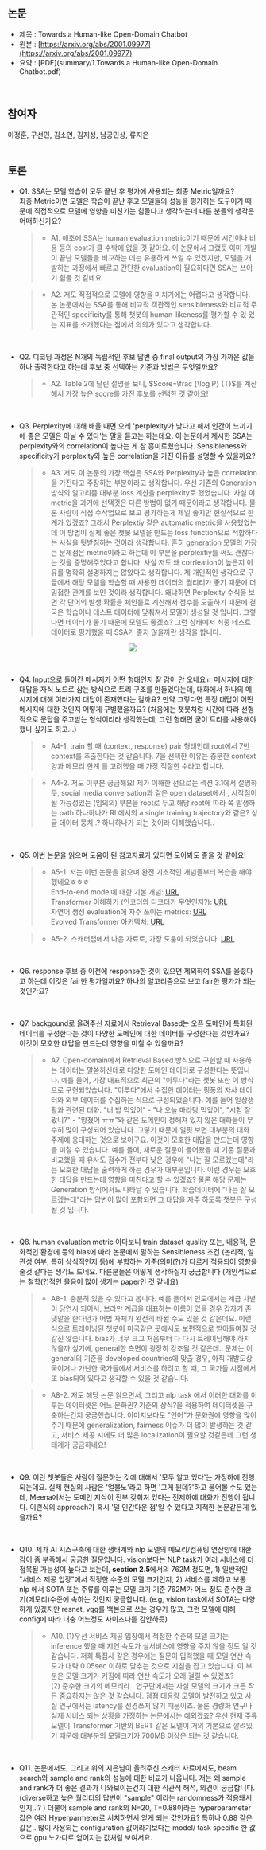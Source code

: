 ## 논문
- 제목 : Towards a Human-like Open-Domain Chatbot
- 원본 : [https://arxiv.org/abs/2001.09977](https://arxiv.org/abs/2001.09977)
- 요약 : [PDF](summary/1.Towards a Human-like Open-Domain Chatbot.pdf)
<br>

## 참여자
이정훈, 구선민, 김소연, 김지성, 남궁민상, 류지은
<br><br>


## 토론
- Q1. SSA는 모델 학습이 모두 끝난 후 평가에 사용되는 최종 Metric일까요?  
최종 Metric이면 모델은 학습이 끝난 후고 모델들의 성능을 평가하는 도구이기 때문에 직접적으로 모델에 영향을 미친기는 힘들다고 생각하는데 다른 분들의 생각은 어떠하신가요?

  >- A1. 애초에 SSA는 human evaluation metric이기 때문에 시간이나 비용 등의 cost가 클 수밖에 없을 것 같아요. 
  >  이 논문에서 그랬듯 이미 개발이 끝난 모델들을 비교하는 데는 유용하게 쓰일 수 있겠지만, 모델을 개발하는 과정에서 빠르고 간단한 evaluation이 필요하다면 SSA는 쓰이기 힘들 것 같네요.

  >- A2. 저도 직접적으로 모델에 영향을 미치기에는 어렵다고 생각합니다. 
  > 본 논문에서는 SSA를 통해 비교적 객관적인 sensibleness와 비교적 주관적인 specificity를 통해 챗봇의 human-likeness를 평가할 수 있 있는 지표를 소개했다는 점에서 의의가 있다고 생각합니다.

<br>

- Q2. 디코딩 과정은 N개의 독립적인 후보 답변 중 final output의 가장 가까운 값을 하나 출력한다고 하는데 후보 중 선택하는 기준과 방법은 무엇일까요?
 
  >- A2. Table 2에 달린 설명을 보니, $Score=\frac {\log P} {T}$를 계산해서 가장 높은 score를 가진 후보를 선택한 것 같아요!

<br>

- Q3. Perplexity에 대해 배울 때면 으레 'perplexity가 낮다고 해서 인간이 느끼기에 좋은 모델은 아닐 수 있다'는 말을 듣고는 하는데요. 이 논문에서 제시한 SSA는 perplexity와의 correlation이 높다는 게 참 흥미로웠습니다. Sensibleness와 specificity가 perplexity와 높은 correlation을 가진 이유를 설명할 수 있을까요?

  >- A3. 저도 이 논문의 가장 핵심은 SSA와 Perplexity과 높은 correlation을 가진다고 주장하는 부분이라고 생각합니다. 우선 기존의 Generation 방식의 알고리즘 대부분 loss 계산을 perplexity로 했었습니다. 사실 이 metric을 과거에 선택것은 다른 방법이 없기 때문이라고 생각합니다. 물론 사람이 직접 수작업으로 보고 평가하는게 제일 좋지만 현실적으로 한계가 있겠죠?
  > 그래서 Perplextiy 같은 automatic metric을 사용했었는데 이 방법이 실제 좋은 챗봇 모델을 만드는 loss function으로 적합하다는 사실을 뒷받침하는 것이라 생각합니다. 흔히 generation 모델의 가장 큰 문제점은 metric이라고 하는데 이 부분을 perplextiy를 써도 괜찮다는 것을 증명해주었다고 합니다.
  > 사실 저도 왜 corrleation이 높은지 이유를 명확히 설명하지는 않았다고 생각합니다. 제 개인적인 생각으로 구글에서 해당 모델을 학습할 때 사용한 데이터의 퀄리티가 좋기 때문에 더 밀접한 관계를 보인 것이라 생각합니다. 왜냐하면 Perplexity 수식을 보면 각 단어의 발생 확률을 체인룰로 계산해서 점수를 도출하기 때문에 결국은 학습이나 테스트 데이터에 맞춰져서 모델이 생성될 것 입니다. 그렇다면 데이터가 좋기 때문에 모델도 좋겠죠? 그런 상태에서 최종 테스트 데이터로 평가했을 때 SSA가 좋지 않을까란 생각을 합니다. 

<p align="center"><img src="https://github.com/vhrehfdl/NLP-Research-Follow/blob/main/season2/img/Untitled.png"></p>

<br>

- Q4. Input으로 들어간 메시지가 어떤 형태인지 잘 감이 안 오네요ㅠ 메시지에 대한 대답을 자식 노드로 삼는 방식으로 트리 구조를 만들었다는데, 대화에서 하나의 메시지에 대해 여러가지 대답이 존재했다는 걸까요? 만약 그렇다면 특정 대답이 어떤 메시지에 대한 것인지 어떻게 구별했을까요? (처음에는 챗봇처럼 시간에 따라 선형적으로 문답을 주고받는 형식이리라 생각했는데, 그런 형태면 굳이 트리를 사용해야 했나 싶기도 하고...)

  >- A4-1. train 할 때 (context, response) pair 형태인데 root에서 7번 context를 추출한다는 것 같습니다. 7을 선택한 이유는 충분한 context 양과 메모리 한계 를 고려했을 때 가장 적절한 수라고 합니다.

  >- A4-2. 저도 이부분 궁금해요! 제가 이해한 선으로는 섹션 3.1에서 설명하듯, social media conversation과 같은 open dataset에서 , 시작점이 될 가능성있는 (임의의) 부분을 root로 두고 해당 root에 따라 쭉 발생하는 path 하나하나가 RL에서의 a single training trajectory와 같은? 싱글 데이터 뭉치..? 하나하나가 되는 것이라 이해했습니다..

<br>

- Q5. 이번 논문을 읽으며 도움이 된 참고자료가 있다면 모아봐도 좋을 것 같아요!

  >- A5-1. 저는 이번 논문을 읽으며 완전 기초적인 개념들부터 복습을 해야 했네요ㅎㅎㅎ  
  > End-to-end model에 대한 기본 개념: [URL](https://towardsdatascience.com/e2e-the-every-purpose-ml-method-5d4f20dafee4)  
  > Transformer 이해하기 (인코더와 디코더가 무엇인지?): [URL](https://jalammar.github.io/illustrated-transformer/)  
  > 자연어 생성 evaluation에 자주 쓰이는 metrics: [URL](https://medium.com/explorations-in-language-and-learning/metrics-for-nlg-evaluation-c89b6a781054)  
  > Evolved Transformer 아키텍처: [URL](https://arxiv.org/abs/1901.11117)  

  >- A5-2. 스캐터랩에서 나온 자료로, 가장 도움이 되었습니다. [URL](https://speakerdeck.com/scatterlab/towards-a-human-like-open-domain-chatbot-review?slide)

<br>

- Q6. response 후보 중 이전에 response한 것이 있으면 제외하여 SSA를 올렸다고 하는데 이것은 fair한 평가일까요? 하나의 알고리즘으로 보고 fair한 평가가 되는 것인가요? 

<br>

- Q7. backgound로 올려주신 자료에서 Retrieval Based는 오픈 도메인에 특화된 데이터를 구성한다는 것이 다양한 도메인에 대한 데이터를 구성한다는 것인가요? 이것이 모호한 대답을 만드는데 영향을 미칠 수 있을까요? 

  >- A7. Open-domain에서 Retrieval Based 방식으로 구현할 때 사용하는 데이터는 말씀하신데로 다양한 도메인 데이터로 구성한다는 뜻입니다. 예를 들어, 가장 대표적으로 최근의 "이루다"라는 챗봇 또한 이 방식으로 구현되었습니다. "이루다"에서 수집한 데이터는 핑퐁의 자사 데이터와 외부 데이터를 수집하는 식으로 구성되었습니다. 
  > 예를 들어 일상생활과 관련된 대화. "너 밥 먹었어" - "나 오늘 마라탕 먹었어", "시험 잘 봤니?" - "망쳤어 ㅠㅠ"와 같은 도메인이 정해져 있지 않은 대화들이 무수히 많이 구성되어 있습니다. 그렇기 때문에 얼핏 보면 대부분의 대화 주제에 응대하는 것으로 보이구요. 이것이 모호한 대답을 만드는데 영향을 미칠 수 있습니다. 예를 들어, 새로운 질문이 들어왔을 때 기존 질문과 비교했을 때 유사도 점수가 전부다 낮은 경우에 "나는 잘 모르겠는데"라는 모호한 대답을 출력하게 하는 경우가 대부분입니다. 이런 경우는 모호한 대답을 만드는데 영향을 미친다고 할 수 있겠죠?
  > 물론 해당 문제는 Generation 방식에서도 나타날 수 있습니다. 학습데이터에 "나는 잘 모르겠는데"라는 답변이 많이 포함되면 그 대답을 자주 하도록 챗봇은 구성 될 것 입니다.

<br>

- Q8.  human evaluation metric 이다보니 train dataset quality 또는, 내용적, 문화적인 환경에 등의 bias에 따라 논문에서 말하는 Sensibleness 조건 (논리적, 일관성 여부, 특히 상식적인지 등)에 부합하는 기준(의미(?)가 다르게 적용되어 영향을 줄것 같다는 생각도 드네요. 다른분들은 어떻게 생각하실지 궁금합니다 (개인적으로는 철학(?)적인 물음이 많이 생기는 paper인 것 같네요)  

  >- A8-1.  충분히 있을 수 있다고 봅니다. 예를 들어서 인도에서는 계급 차별이 당연시 되어서, 브라만 계급을 대표하는 이름이 있을 경우 갑자기 존댓말을 한다던가 어법 자체가 완전히 바뀔 수도 있을 것 같은데요. 이런식으로 트레이닝된 챗봇이 미국같은 곳에서도 보편적으로 받아들여질 것 같진 않습니다. bias가 너무 크고 처음부터 다 다시 트레이닝해야 하지 않을까 싶기에, general한 측면이 굉장히 강조될 것 같은데.. 문제는 이 general의 기준을 developed countries에 맞출 경우, 아직 개발도상국이거나 가난한 국가들에서 서비스를 하려고 할 때, 그 국가들 시점에서 또 bias되어 있다고 생각할 수 있을 것 같습니다. 

  >- A8-2. 저도 해당 논문 읽으면서, 그리고 nlp task 에서 이러한 대화를 이루는 데이터셋은 어느 문화권? 기준의 상식?을 적용하여 데이터셋을 구축하는건지 궁금했습니다. 이미지보다도 "언어"가 문화권에 영향을 많이 주기 때문에 generalization, fairness 이슈가 더 많이 발생하는 것 같고, 서비스 제공 시에도 더 많은 localization이 필요할 것같은데 그런 생태계가 궁금하네요!

<br>

- Q9.  이런 챗봇들은 사람이 질문하는 것에 대해서 '모두 알고 있다'는 가정하에 진행되는데요. 실제 현실의 사람은 '얼불노'라고 하면 '그게 뭔데?'하고 물어볼 수도 있는데, Meena에서는 도메인 지식이 전부 갖춰져 있다는 전제하에 대화가 진행이 됩니다. 이런식의 approach가 혹시 '덜 인간다운 점'일 수 있다고 지적한 논문같은게 있을까요?

<br>

- Q10.  제가 AI 시스구축에 대한 생태계와 nlp 모델의 메모리/컴퓨팅 연산양에 대한 감이 좀 부족해서 궁금한 질문입니다. vision보다는 NLP task가 여러 서비스에 더 접목될 가능성이 높다고 보는데, **section 2.5**에서의 762M 정도면, 1) 일반적인 "서비스 제공 입장"에서 적정한 수준의 모델 크기인지, 2) 서비스를 제하고 보통 nlp 에서 SOTA 또는 주류를 이루는 모델 크기 기준 762M가 어느 정도  준수한 크기(메모리)수준에 속하는 것인지 궁금합니다..(e.g, vision task에서 SOTA는 다양하게 있겠지만 resnet, vgg를 백본으로 쓰는 경우가 많고, 그런 모델에 대해 config에 따라 대충 어느정도 사이즈다를 감안하듯)

  >- A10. (1)우선 서비스 제공 입장에서 적정한 수준의 모델 크기는 inference 했을 때 지연 속도가 실서비스에 영향을 주지 않을 정도 일 것 같습니다. 저희 톡집사 같은 경우에는 질문이 입력했을 때 모델 연산 속도가 대략 0.05sec 이하로 맞추는 것으로 지침을 잡고 있습니다. 이 부분은 모델 크기가 커짐에 따라 연산 속도가 오래 걸릴 수 있겠죠?  
  > (2) 준수한 크기의 메모리라.. 연구단에서는 사실 모델의 크기가 크든 작든 중요하지는 않은 것 같습니다. 점점 대용량 모델이 발전하고 있고 사실 연구에서는 latency를 신경쓰지 않기 때문이죠. 물론 경량화 연구나 실제 서비스 되는 상황을 가정하는 논문에서는 예외겠죠? 우선 현재 주류 모델이 Transformer 기반의 BERT 같은 모델이 거의 기본으로 깔려있기 때문에 대부분의 모델크기가 700MB 이상은 되는 것 같습니다.

<br>

- Q11.  논문에서도, 그리고 위의 지은님이 올려주신 스캐터 자료에서도, beam search와 sample and rank의 성능에 대한 비교가 나옵니다. 저는 왜 sample and rank가 더 좋은 결과가 나와보이는건지 대한 직관적 해석, 의견이 궁금합니다. (diverse하고 높은 퀄리티의 답변이 "sample" 이라는 randomness가 적용돼서인지,..? ) 
더불어 sample and rank의 N=20, T=0.88이라는 hyperparameter 값은 여러 Hyperparmeter로 서치하면서 얻게 되는 값인가요? 특히나 0.88 같은 값은.. 많이 사용되는 configuration 값이라기보다는  model/ task specific 한 값으로 gpu 노가다로 얻어지는 값처럼 보여서요.

